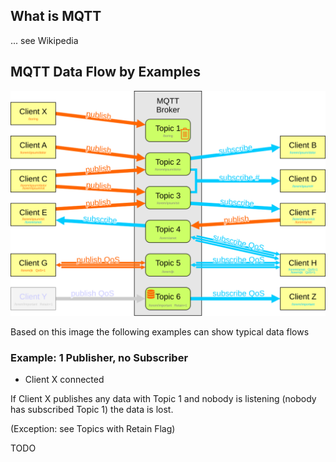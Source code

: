 ## What is MQTT

... see Wikipedia

## MQTT Data Flow by Examples

![Logo](MQTT.svg)

Based on this image the following examples can show typical data flows

### Example: 1 Publisher, no Subscriber

* Client X connected

If Client X publishes any data with Topic 1 and nobody is listening (nobody has subscribed Topic 1) the data is lost.

(Exception: see Topics with Retain Flag)

TODO
